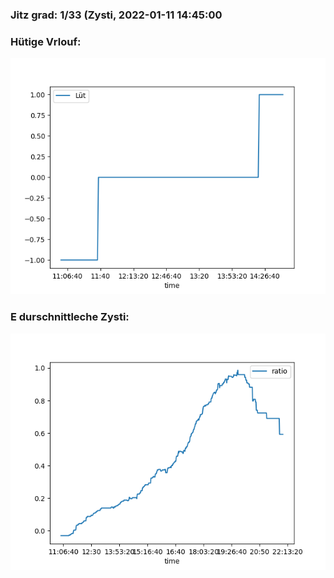 ### Jitz grad: 1/33 (Zysti, 2022-01-11 14:45:00

### Hütige Vrlouf:
![Graph](Today.png)

### E durschnittleche Zysti:
![Graph](Zysti.png)